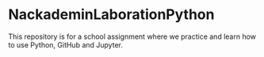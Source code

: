 # NackademinLaborationPython
This repository is for a school assignment where we practice and learn how to use Python, GitHub and Jupyter.
